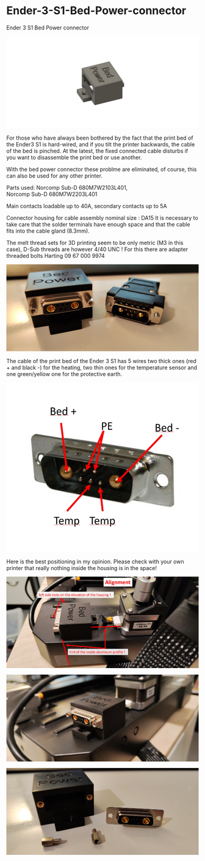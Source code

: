 # Ender-3-S1-Bed-Power-connector
Ender 3 S1 Bed Power connector

![image](https://github.com/Snolte1001/Ender-3-S1-Bed-Power-connector/blob/main/Bed_Power_V3_fin.png)

For those who have always been bothered by the fact that the print bed of the Ender3 S1 is hard-wired, and if you tilt the printer backwards, the cable of the bed is pinched. At the latest, the fixed connected cable disturbs if you want to disassemble the print bed or use another.

With the bed power connector these problme are eliminated, of course, this can also be used for any other printer.

Parts used:
Norcomp Sub-D 680M7W2103L401,  
Norcomp Sub-D 680M7W2203L401

Main contacts loadable up to 40A, secondary contacts up to 5A

Connector housing for cable assembly nominal size : DA15 
It is necessary to take care that the solder terminals have enough space and that the cable fits into the cable gland (8.3mm).

The melt thread sets for 3D printing seem to be only metric (M3 in this case), D-Sub threads are however 4/40 UNC ! For this there are adapter threaded bolts
Harting 09 67 000 9974

![image](https://github.com/Snolte1001/Ender-3-S1-Bed-Power-connector/blob/main/Bed%20Power_1.jpg)

The cable of the print bed of the Ender 3 S1 has 5 wires 
two thick ones (red + and black -) for the heating, two thin ones for the temperature sensor and one green/yellow one for the protective earth.


![image](https://github.com/Snolte1001/Ender-3-S1-Bed-Power-connector/blob/main/Pinout.jpg)

Here is the best positioning in my opinion.
Please check with your own printer that really nothing inside the housing is in the space! 

![image](https://github.com/Snolte1001/Ender-3-S1-Bed-Power-connector/blob/main/Alignment.jpg)

![image](https://github.com/Snolte1001/Ender-3-S1-Bed-Power-connector/blob/main/Bed%20Power_5.jpg)

![image](https://github.com/Snolte1001/Ender-3-S1-Bed-Power-connector/blob/main/Bed%20Power_4.jpg)



